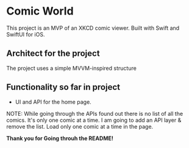 # Comic World
This project is an MVP of an XKCD comic viewer. Built with Swift and SwiftUI for iOS.
 
## Architect for the project
The project uses a simple MVVM-inspired structure

## Functionality so far in project
- UI and API for the home page.


NOTE: While going through the APIs found out there is no list of all the comics. It's only one comic at a time. I am going to add an API layer & remove the list. Load only one comic at a time in the page.

**Thank you for Going throuh the README!**
